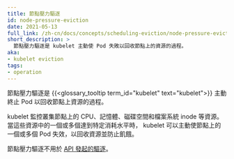```yaml
---
title: 節點壓力驅逐
id: node-pressure-eviction
date: 2021-05-13
full_link: /zh-cn/docs/concepts/scheduling-eviction/node-pressure-eviction/
short_description: >
  節點壓力驅逐是 kubelet 主動使 Pod 失敗以回收節點上的資源的過程。
aka:
- kubelet eviction
tags:
- operation
---
```

<!-- 
---
title: Node-pressure eviction
id: node-pressure-eviction
date: 2021-05-13
full_link: /docs/concepts/scheduling-eviction/node-pressure-eviction/
short_description: >
  Node-pressure eviction is the process by which the kubelet proactively fails
  pods to reclaim resources on nodes.
aka:
- kubelet eviction
tags:
- operation
---
-->

<!-- 
Node-pressure eviction is the process by which the {{<glossary_tooltip term_id="kubelet" text="kubelet">}} proactively terminates
pods to reclaim resources on nodes.
-->
節點壓力驅逐是 {{<glossary_tooltip term_id="kubelet" text="kubelet">}} 主動終止 Pod 以回收節點上資源的過程。

<!--more-->

<!-- 
The kubelet monitors resources like CPU, memory, disk space, and filesystem 
inodes on your cluster's nodes. When one or more of these resources reach
specific consumption levels, the kubelet can proactively fail one or more pods
on the node to reclaim resources and prevent starvation. 
-->
kubelet 監控叢集節點上的 CPU、記憶體、磁碟空間和檔案系統 inode 等資源。
當這些資源中的一個或多個達到特定消耗水平時，
kubelet 可以主動使節點上的一個或多個 Pod 失效，以回收資源並防止飢餓。

<!-- 
Node-pressure eviction is not the same as [API-initiated eviction](/docs/reference/generated/kubernetes-api/v1.23/).
-->
節點壓力驅逐不用於 [API 發起的驅逐](/docs/reference/generated/kubernetes-api/v1.23/)。
